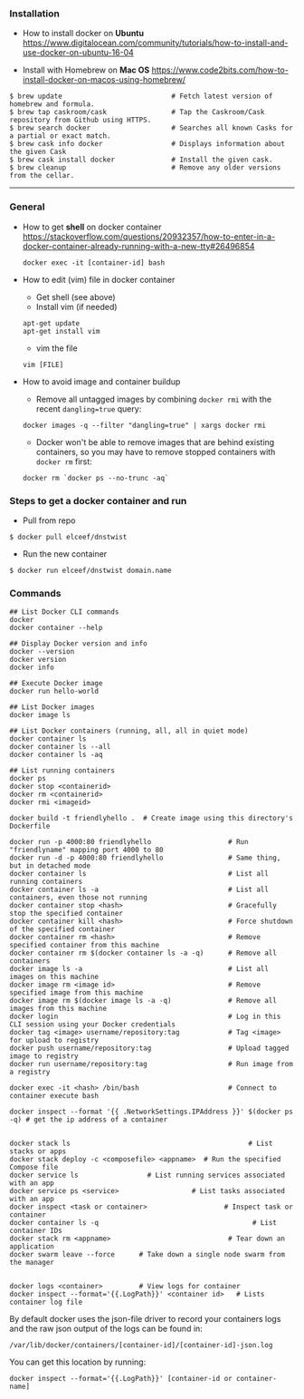 ### Installation

* How to install docker on **Ubuntu**
  https://www.digitalocean.com/community/tutorials/how-to-install-and-use-docker-on-ubuntu-16-04

* Install with Homebrew on **Mac OS**
  https://www.code2bits.com/how-to-install-docker-on-macos-using-homebrew/
```
$ brew update                           # Fetch latest version of homebrew and formula.
$ brew tap caskroom/cask                # Tap the Caskroom/Cask repository from Github using HTTPS.
$ brew search docker                    # Searches all known Casks for a partial or exact match.
$ brew cask info docker                 # Displays information about the given Cask
$ brew cask install docker              # Install the given cask.
$ brew cleanup                          # Remove any older versions from the cellar.
```

---

### General

* How to get **shell** on docker container
https://stackoverflow.com/questions/20932357/how-to-enter-in-a-docker-container-already-running-with-a-new-tty#26496854
  ```
  docker exec -it [container-id] bash
  ```

* How to edit (vim) file in docker container
  - Get shell (see above)
  - Install vim (if needed)
  ```
  apt-get update
  apt-get install vim
  ```
  - vim the file
  ```
  vim [FILE]
  ```

* How to avoid image and container buildup
  - Remove all untagged images by combining `docker rmi` with the recent `dangling=true` query:
  ```
  docker images -q --filter "dangling=true" | xargs docker rmi
  ```
  - Docker won't be able to remove images that are behind existing containers, so you may have to remove stopped containers with `docker rm` first:
  ```
  docker rm `docker ps --no-trunc -aq`
  ```

### Steps to get a docker container and run
* Pull from repo
```
$ docker pull elceef/dnstwist
```
* Run the new container
```
$ docker run elceef/dnstwist domain.name
```


### Commands
```
## List Docker CLI commands
docker
docker container --help

## Display Docker version and info
docker --version
docker version
docker info

## Execute Docker image
docker run hello-world

## List Docker images
docker image ls

## List Docker containers (running, all, all in quiet mode)
docker container ls
docker container ls --all
docker container ls -aq

## List running containers
docker ps
docker stop <containerid>
docker rm <containerid>
docker rmi <imageid>

docker build -t friendlyhello .  # Create image using this directory's Dockerfile

docker run -p 4000:80 friendlyhello                   # Run "friendlyname" mapping port 4000 to 80
docker run -d -p 4000:80 friendlyhello                # Same thing, but in detached mode
docker container ls                                   # List all running containers
docker container ls -a                                # List all containers, even those not running
docker container stop <hash>                          # Gracefully stop the specified container
docker container kill <hash>                          # Force shutdown of the specified container
docker container rm <hash>                            # Remove specified container from this machine
docker container rm $(docker container ls -a -q)      # Remove all containers
docker image ls -a                                    # List all images on this machine
docker image rm <image id>                            # Remove specified image from this machine
docker image rm $(docker image ls -a -q)              # Remove all images from this machine
docker login                                          # Log in this CLI session using your Docker credentials
docker tag <image> username/repository:tag            # Tag <image> for upload to registry
docker push username/repository:tag                   # Upload tagged image to registry
docker run username/repository:tag                    # Run image from a registry

docker exec -it <hash> /bin/bash                      # Connect to container execute bash

docker inspect --format '{{ .NetworkSettings.IPAddress }}' $(docker ps -q) # get the ip address of a container


docker stack ls                                            # List stacks or apps
docker stack deploy -c <composefile> <appname>  # Run the specified Compose file
docker service ls                 # List running services associated with an app
docker service ps <service>                  # List tasks associated with an app
docker inspect <task or container>                   # Inspect task or container
docker container ls -q                                      # List container IDs
docker stack rm <appname>                             # Tear down an application
docker swarm leave --force      # Take down a single node swarm from the manager


docker logs <container>         # View logs for container
docker inspect --format='{{.LogPath}}' <container id>   # Lists container log file

```

By default docker uses the json-file driver to record your containers logs and the raw json output of the logs can be found in:
```
/var/lib/docker/containers/[container-id]/[container-id]-json.log
```
You can get this location by running:
```
docker inspect --format='{{.LogPath}}' [container-id or container-name]
```
